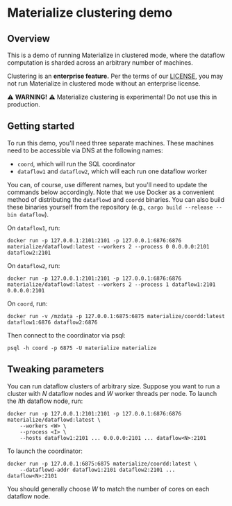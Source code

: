 # Materialize clustering demo

## Overview

This is a demo of running Materialize in clustered mode, where the dataflow
computation is sharded across an arbitrary number of machines.

Clustering is an **enterprise feature.** Per the terms of our
[LICENSE](/LICENSE), you may not run Materialize in clustered mode without
an enterprise license.

⚠️ **WARNING!** ⚠️ Materialize clustering is experimental! Do not use this in
production.

## Getting started

To run this demo, you'll need three separate machines. These machines need to
be accessible via DNS at the following names:

  * `coord`, which will run the SQL coordinator
  * `dataflow1` and `dataflow2`, which will each run one dataflow worker

You can, of course, use different names, but you'll need to update the commands
below accordingly. Note that we use Docker as a convenient method of
distributing the `dataflowd` and `coordd` binaries. You can also build these
binaries yourself from the repository (e.g., `cargo build --release --bin
dataflow`).

On `dataflow1`, run:

```
docker run -p 127.0.0.1:2101:2101 -p 127.0.0.1:6876:6876 materialize/dataflowd:latest --workers 2 --process 0 0.0.0.0:2101 dataflow2:2101
```

On `dataflow2`, run:

```
docker run -p 127.0.0.1:2101:2101 -p 127.0.0.1:6876:6876 materialize/dataflowd:latest --workers 2 --process 1 dataflow1:2101 0.0.0.0:2101
```

On `coord`, run:

```
docker run -v /mzdata -p 127.0.0.1:6875:6875 materialize/coordd:latest dataflow1:6876 dataflow2:6876
```

Then connect to the coordinator via psql:

```
psql -h coord -p 6875 -U materialize materialize
```

## Tweaking parameters

You can run dataflow clusters of arbitrary size. Suppose you want to run a
cluster with *N* dataflow nodes and *W* worker threads per node. To launch
the *I*th dataflow node, run:

```
docker run -p 127.0.0.1:2101:2101 -p 127.0.0.1:6876:6876 materialize/dataflowd:latest \
    --workers <W> \
    --process <I> \
    --hosts dataflow1:2101 ... 0.0.0.0:2101 ... dataflow<N>:2101
```

To launch the coordinator:

```
docker run -p 127.0.0.1:6875:6875 materialize/coordd:latest \
    --dataflowd-addr dataflow1:2101 dataflow2:2101 ... dataflow<N>:2101
```

You should generally choose *W* to match the number of cores on each dataflow
node.
